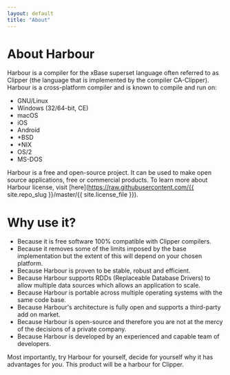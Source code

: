 ```yaml
---
layout: default
title: "About"
---
```

# About Harbour

Harbour is a compiler for the xBase superset language often referred to as
Clipper (the language that is implemented by the compiler CA-Clipper).
Harbour is a cross-platform compiler and is known to compile and run on:

* GNU/Linux
* Windows (32/64-bit, CE)
* macOS
* iOS
* Android
* *BSD
* *NIX
* OS/2
* MS-DOS

Harbour is a free and open-source project. It can be used to make open
source applications, free or commercial products. To learn more about
Harbour license,
visit [here](https://raw.githubusercontent.com/{{ site.repo_slug }}/master/{{ site.license_file }}).

# Why use it?

* Because it is free software 100% compatible with Clipper compilers.
* Because it removes some of the limits imposed by the base implementation
  but the extent of this will depend on your chosen platform.
* Because Harbour is proven to be stable, robust and efficient.
* Because Harbour supports RDDs (Replaceable Database Drivers) to allow
  multiple data sources which allows an application to scale.
* Because Harbour is portable across multiple operating systems with the same
  code base.
* Because Harbour's architecture is fully open and supports a third-party add
  on market.
* Because Harbour is open-source and therefore you are not at the mercy of
  the decisions of a private company.
* Because Harbour is developed by an experienced and capable team of
  developers.

Most importantly, try Harbour for yourself, decide for yourself why it has
advantages for _you_. This product will be a harbour for Clipper.
